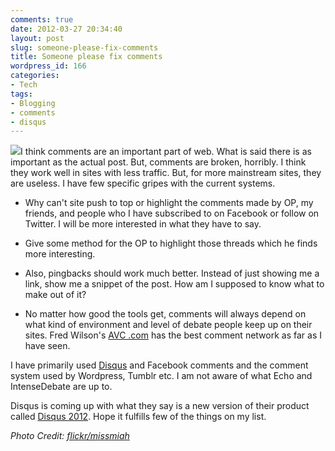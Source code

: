 ```yaml
---
comments: true
date: 2012-03-27 20:34:40
layout: post
slug: someone-please-fix-comments
title: Someone please fix comments
wordpress_id: 166
categories:
- Tech
tags:
- Blogging
- comments
- disqus
---
```


[![](http://www.rohitmishra.me/blog/wp-content/uploads/2012/03/missmiah_4191979465_comments.jpg)](http://www.rohitmishra.me/blog/wp-content/uploads/2012/03/missmiah_4191979465_comments.jpg)I think comments are an important part of web. What is said there is as important as the actual post. But, comments are broken, horribly. I think they work well in sites with less traffic. But, for more mainstream sites, they are useless. I have few specific gripes with the current systems.



	
  * Why can't site push to top or highlight the comments made by OP, my friends, and people who I have subscribed to on Facebook or follow on Twitter. I will be more interested in what they have to say.

	
  * Give some method for the OP to highlight those threads which he finds more interesting.

	
  * Also, pingbacks should work much better. Instead of just showing me a link, show me a snippet of the post. How am I supposed to know what to make out of it?

	
  * No matter how good the tools get, comments will always depend on what kind of environment and level of debate people keep up on their sites. Fred Wilson's [AVC .com](http://www.avc.com) has the best comment network as far as I have seen.


I have primarily used [Disqus](http://www.disqus.com) and Facebook comments and the comment system used by Wordpress, Tumblr etc. I am not aware of what Echo and IntenseDebate are up to.

Disqus is coming up with what they say is a new version of their product called [Disqus 2012](http://blog.disqus.com/post/19693554817/disqus-labs). Hope it fulfills few of the things on my list.



_Photo Credit: [flickr/missmiah](http://www.flickr.com/photos/missmiah/4191979465/in/photostream/)_
